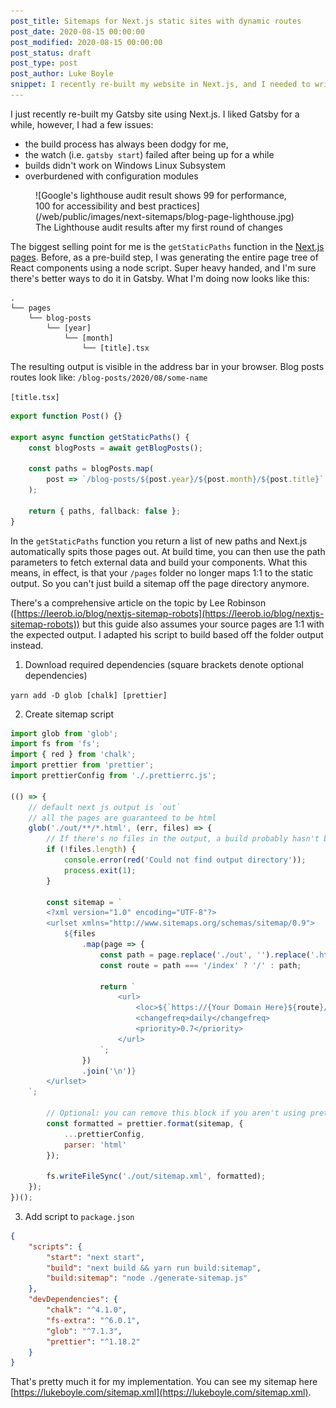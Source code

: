 ```yaml
---
post_title: Sitemaps for Next.js static sites with dynamic routes
post_date: 2020-08-15 00:00:00
post_modified: 2020-08-15 00:00:00
post_status: draft
post_type: post
post_author: Luke Boyle
snippet: I recently re-built my website in Next.js, and I needed to write a script to generate a sitemap with dynamic static routes
---
```


I just recently re-built my Gatsby site using Next.js. I liked Gatsby for a while,
however, I had a few issues:

-   the build process has always been dodgy for me,
-   the watch (i.e. `gatsby start`) failed after being up for a while
-   builds didn't work on Windows Linux Subsystem
-   overburdened with configuration modules

<figure>
    ![Google's lighthouse audit result shows 99 for performance, 100 for accessibility and best practices](/web/public/images/next-sitemaps/blog-page-lighthouse.jpg) 
    <figcaption>
        The Lighthouse audit results after my first round of changes
    </figcaption>
</figure>

The biggest selling point for me is the `getStaticPaths` function in the [Next.js pages](https://nextjs.org/docs/basic-features/pages#scenario-2-your-page-paths-depend-on-external-data).
Before, as a pre-build step, I was generating the entire page tree of React components using a node script. Super heavy handed, and I'm sure
there's better ways to do it in Gatsby. What I'm doing now looks like this:

```
.
└── pages
    └── blog-posts
        └── [year]
            └── [month]
                └── [title].tsx
```

The resulting output is visible in the address bar in your browser. Blog posts routes look like: `/blog-posts/2020/08/some-name`

`[title.tsx]`

```typescript jsx
export function Post() {}

export async function getStaticPaths() {
	const blogPosts = await getBlogPosts();

	const paths = blogPosts.map(
		post => `/blog-posts/${post.year}/${post.month}/${post.title}`
	);

	return { paths, fallback: false };
}
```

In the `getStaticPaths` function you return a list of new paths and Next.js automatically spits those pages out. At
build time, you can then use the path parameters to fetch external data and build your components. What this means, in
effect, is that your `/pages` folder no longer maps 1:1 to the static output. So you can't just build a sitemap off
the page directory anymore.

There's a comprehensive article on the topic by Lee Robinson ([https://leerob.io/blog/nextjs-sitemap-robots](https://leerob.io/blog/nextjs-sitemap-robots))
but this guide also assumes your source pages are 1:1 with the expected output. I adapted his script to build based off the folder output instead.

1. Download required dependencies (square brackets denote optional dependencies)

`yarn add -D glob [chalk] [prettier]`

2. Create sitemap script

```javascript
import glob from 'glob';
import fs from 'fs';
import { red } from 'chalk';
import prettier from 'prettier';
import prettierConfig from './.prettierrc.js';

(() => {
	// default next js output is `out`
	// all the pages are guaranteed to be html
	glob('./out/**/*.html', (err, files) => {
		// If there's no files in the output, a build probably hasn't been run
		if (!files.length) {
			console.error(red('Could not find output directory'));
			process.exit(1);
		}

		const sitemap = `
        <?xml version="1.0" encoding="UTF-8"?>
        <urlset xmlns="http://www.sitemaps.org/schemas/sitemap/0.9">
            ${files
				.map(page => {
					const path = page.replace('./out', '').replace('.html', '');
					const route = path === '/index' ? '/' : path;

					return `
                        <url>
                            <loc>${`https://{Your Domain Here}${route}/`}</loc>
                            <changefreq>daily</changefreq>
							<priority>0.7</priority>
                        </url>
                    `;
				})
				.join('\n')}
        </urlset>
    `;

		// Optional: you can remove this block if you aren't using prettier
		const formatted = prettier.format(sitemap, {
			...prettierConfig,
			parser: 'html'
		});

		fs.writeFileSync('./out/sitemap.xml', formatted);
	});
})();
```

3. Add script to `package.json`

```json
{
	"scripts": {
		"start": "next start",
		"build": "next build && yarn run build:sitemap",
		"build:sitemap": "node ./generate-sitemap.js"
	},
	"devDependencies": {
		"chalk": "^4.1.0",
		"fs-extra": "^6.0.1",
		"glob": "^7.1.3",
		"prettier": "^1.18.2"
	}
}
```

That's pretty much it for my implementation. You can see my sitemap
here [https://lukeboyle.com/sitemap.xml](https://lukeboyle.com/sitemap.xml).
